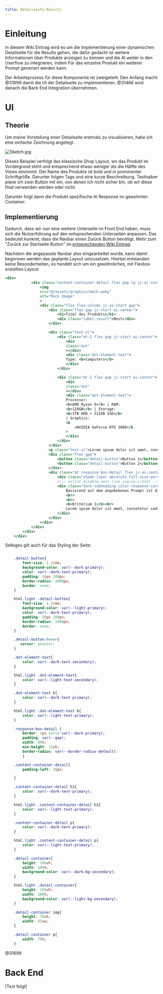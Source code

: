 ```yaml
---
title: Detailseite-Results
---
```

# Einleitung

In diesem Wiki Eintrag wird es um die Implementierung einer dynamischen Detailseite für die Results gehen, die dafür gedacht ist weitere Informationen über Produkte anzeigen zu können und die AI weiter in den Userflow zu integrieren, indem Für das einzelne Produkt ein weiterer Prompt generiert werden kann.

Der Arbeitsprozess für diese Komponente ist zweigeteilt. Den Anfang macht @31699 damit die UI der Detailseite zu implementieren. @31466 wird danach die Back End Integration übernehmen.

# UI

## Theorie

Um meine Vorstellung einer Detailseite erstmals zu visualisieren, habe ich eine einfache Zeichnung angelegt.

![Sketch.jpg](uploads/8dcf296fd3a7ce4f942c005618af5351/Sketch.jpg)

Dieses Beispiel verfolgt das klassische Shop Layout, wo das Produkt im Vordergrund steht und entsprechend etwas weniger als die Hälfte des Views einnimmt. Der Name des Produkts ist bold und in prominenter Schriftgröße. Darunter folgen Tags und eine kurze Beschreibung. Testhalber plane ich zwei Button mit ein, von denen ich nicht sicher bin, ob wir diese final verwenden werden oder nicht.

Darunter folgt dann die Produkt spezifische AI Response im gewohnten Container.

## Implementierung

Dadurch, dass wir nun eine weitere Unterseite im Front End haben, muss sich die Nutzerführung auf den entsprechenden Unterseiten anpassen. Das bedeutet konkret, dass die Navbar einen Zurück Button benötigt. Mehr zum "Zurück zur Startseite Button" im [entsprechenden Wiki Eintrag](https://gitlab.hsrw.eu/lv-webentwicklung/2024-25/mi/foxbase-semantische-suche/-/wikis/Front-End/Zur%C3%BCck-zur-Startseite-Button).

Nachdem die angepasste Navbar also eingearbeitet wurde, kann damit begonnen werden das geplante Layout umzusetzen. Hierbei entstanden keine Besonderheiten, es handelt sich um ein gewöhnliches, mit Flexbox erstelltes Layout:

```xml
<div>
            <div class="content-container-detail flex gap-lg jc-ai-center">
                <img 
                src="@/assets/graphics/mock.webp"
                alt="Mock Image"
                >
                <div class="flex flex-column jc-ai-start gap">
                    <div class="flex gap jc-start-ai-center">
                        <h1>Titel des Produkts</h1>
                        <div class="label-result">Best</div>
                    </div>

                    <div class="text-xl">
                        <div class="mt-2 flex gap jc-start-ai-center">
                            <div
                            class="dot"
                            ></div>
                            <div class="dot-element-text">
                            Type: <b>Computers</b>
                            </div>
                        </div>

                        <div class="mt-1 flex gap jc-start-ai-center">
                            <div
                            class="dot"
                            ></div>
                            <div class="dot-element-text">
                            Processor:
                            <b>AMD Ryzen 9</b> | RAM:
                            <b>128GB</b> | Storage:
                            <b>1TB HDD + 512GB SSD</b>
                            | Graphics:
                            <b
                                >NVIDIA GeForce RTX 3080</b
                            >
                            </div>
                        </div>
                    </div>
                    <p class="text-xl">Lorem ipsum dolor sit amet, consetetur sadipscing elitr, sed diam nonumy eirmod tempor invidunt ut labore et dolore magna aliquyam erat, sed diam voluptua. At vero eos et accusam et justo duo dolores et ea rebum. Stet clita kasd gubergren, no sea takimata sanctus est Lorem ipsum dolor sit amet. Lorem ipsum dolor sit amet, consetetur sadipscing elitr, sed diam nonumy eirmod tempor invidunt ut labore et dolore magna aliquyam erat, sed diam voluptua. At vero eos et accusam et justo duo dolores et ea rebum. Stet clita kasd gubergren, no sea takimata sanctus est Lorem ipsum dolor sit amet.</p>
                    <div class="flex gap">
                        <button class="detail-button">Button 1</button>
                        <button class="detail-button">Button 2</button>
                    </div>
                    <div class="mt response-box-detail flex jc-ai-center dark-subheading relative">
                        <div class="shade-layer absolute full-size-percent"></div>
                        <!-- eslint-disable-next-line vue/no-v-html -->
                        <div class="dark-subheading color-response-card z-2 text-xl">
                            Basierend auf dem angebebenen Prompt ist dieses Modell mit unter am besten geeignet, weil der Computer folgende Kritierien erfüllt:
                            <br>
                            <br>
                            <b>Kriterium 1</b><br>
                            Lorem ipsum dolor sit amet, consetetur sadipscing elitr, sed diam nonumy eirmod tempor invidunt ut labore et dolore magna aliquyam erat, sed diam voluptua. At vero eos et accusam et justo duo dolores et ea rebum. Stet clita kasd gubergren,                            <br>
                        </div>
                    </div>
                </div>
            </div>
        </div>
    </div>
```

Selbiges gilt auch für das Styling der Seite:

```css

    .detail-button{
        font-size: 1.2rem;
        background-color: var(--dark-primary);
        color: var(--dark-text-primary);
        padding: 16px 100px;
        border-radius: 1000px;
        border: none;
    }

    html.light .detail-button{
        font-size: 1.2rem;
        background-color: var(--light-primary);
        color: var(--dark-text-primary);
        padding: 16px 100px;
        border-radius: 1000px;
        border: none;
    }

    .detail-button:hover{
       cursor: pointer;
    }

    .dot-element-text{
        color: var(--dark-text-secondary);
    }

    html.light .dot-element-text{
        color: var(--light-text-secondary);
    }

    .dot-element-text b{
        color: var(--dark-text-primary);
    }

    html.light .dot-element-text b{
        color: var(--light-text-primary);
    }

    .response-box-detail {
        border: 2px solid var(--dark-primary);
        padding: var(--gap);
        width: 80%;
        min-height: 12vh;
        border-radius: var(--border-radius-default);
        }

    .content-container-detail{
        padding-left: 20px;

    }

    .content-container-detail h1{
        color: var(--dark-text-primary);
    }

    html.light .content-container-detail h1{
        color: var(--light-text-primary);
    }

    .content-container-detail p{
        color: var(--dark-text-primary);
    }

    html.light .content-container-detail p{
        color: var(--light-text-primary);
    }

    .detail-container{
        height: 100vh;
        width: 100%;
        background-color: var(--dark-bg-secondary);
    }

    html.light .detail-container{
        height: 100vh;
        width: 100%;
        background-color: var(--light-bg-secondary);
    }

    .detail-container img{
        height: 70vh;
        width: 45vw;
    }

    .detail-container p{
        width: 70%;
    }
```

@31699

# Back End

\[Text folgt\]